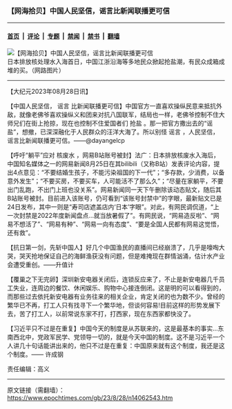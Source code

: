 ### 【网海拾贝】中国人民坚信，谣言比新闻联播更可信

---

#### [首页](../../../..?n14062543) &nbsp;|&nbsp; [评论](../../../../../epoch-comment?n14062543) &nbsp;|&nbsp; [专题](../../../../../epoch-special?n14062543) &nbsp;|&nbsp; [禁闻](../../../../../epoch-news?n14062543) &nbsp;|&nbsp; [禁书](../../../../../books?n14062543) &nbsp;|&nbsp; [翻墙](https://github.com/gfw-breaker/nogfw/blob/master/README.md?n14062543)


<div><img alt="【网海拾贝】中国人民坚信，谣言比新闻联播更可信" class="attachment-djy_600_400 size-djy_600_400 wp-post-image" src="https://i.epochtimes.com/assets/uploads/2023/08/id14062583-qiangyanFotoJet-.jpeg"/>
<div class="caption">
 日本排放核处理水入海首日，中国江浙沿海等多地民众掀起抢盐潮，有民众成箱成堆的买。（网路图片）
</div></div><hr/><div class="post_content" id="artbody" itemprop="articleBody">
 <!-- article content begin -->
 <p>
  【大纪元2023年08月28日讯】
 </p>
 <p>
  【中国人民坚信，
  <ok href="https://www.epochtimes.com/gb/tag/%E8%B0%A3%E8%A8%80.html">
   谣言
  </ok>
  比新闻联播更可信】中国官方一直喜欢操纵民意来抵抗外敌，就像老佛爷喜欢操纵义和团来对抗八国联军，结局也一样，老佛爷控制不住大师兄们在街上抢掠，现在也控制不住爱国者们
  <ok href="https://www.epochtimes.com/gb/tag/%E6%8A%A2%E7%9B%90.html">
   抢盐
  </ok>
  。那一把官方撒出去的“谣盐”，想撤，已深深融化于人民群众的汪洋大海了。所以别怪
  <ok href="https://www.epochtimes.com/gb/tag/%E8%B0%A3%E8%A8%80.html">
   谣言
  </ok>
  ，人民坚信，谣言比新闻联播更可信。——@dayangelcp
 </p>
 <p>
  【呼吁“躺平”应对
  <ok href="https://www.epochtimes.com/gb/tag/%E6%A0%B8%E5%BA%9F%E6%B0%B4.html">
   核废水
  </ok>
  ，网易B站账号被封】法广：日本排放核废水入海后，中国知名媒体之一的网易新闻8月25日在其bilibili（又称B站）发表评论内容，提出4点意见：“不要结婚生孩子，不能污染祖国的下一代”；“多存款，少消费，以备意外发生”；“不要买房，不要买车，人可能活不了那么久”；“尽量在家躺平，不要出门乱跑，不出门上班也没关系”。网易新闻同一天下午删除该动态贴文，随后其B站账号被封。目前进入该账号，仍可看到“该账号封禁中”的字眼，最新贴文已是24日发布，其中一则是“寿司店遮盖店内‘日本’字眼”。对此，有网民调侃道，“上一次封禁是2022年度新闻盘点…就当放暑假了”。有网民说，“网易造反啦”、“网易不想活了”、“网易有种”、“网易一向有态度”、“要是全国人民都有网易这觉悟，还有救”。
 </p>
 <p>
  【抗日第一剑，先斩中国人】好几个中国渔民的直播间已经崩溃了，几乎是嚎啕大哭，哭天抢地保证自己的海鲜渔获没有问题，但是难掩现在群情汹涌，估计水产业会遭受重创。——升值计
 </p>
 <p>
  【覆巢之下无完卵】深圳新安电器关闭后，连锁反应来了，不止是新安电器几千员工失业，连周边的餐饮、休闲娱乐、购物中心接连倒闭。这是明的可以看得到的，而那些过去依托新安电器有业务往来的相关企业，肯定关闭的也为数不少。曾经的繁华已不再，打工人只有找寻下一个繁华地，但谈何容易!目前这样的形势发展下去，苦了打工人，以前常说东家不打，打西家，现在东西家都快没了。
 </p>
 <p>
  【习近平只不过是在重复】中国今天的制度是从苏联来的，这是最基本的事实…东南西北中，党政军民学、党领导一切的，就是今天中国的制度。这不是习近平一个人讲几十句话能讲出来的，他只不过是在重复：中国原来就有这个制度，我还是这个制度。—— 许成钢
 </p>
 <p>
  责任编辑：高义
 </p>
 <!-- article content end -->
 <div id="below_article_ad">
 </div>
</div>


---

原文链接（需翻墙）：https://www.epochtimes.com/gb/23/8/28/n14062543.htm